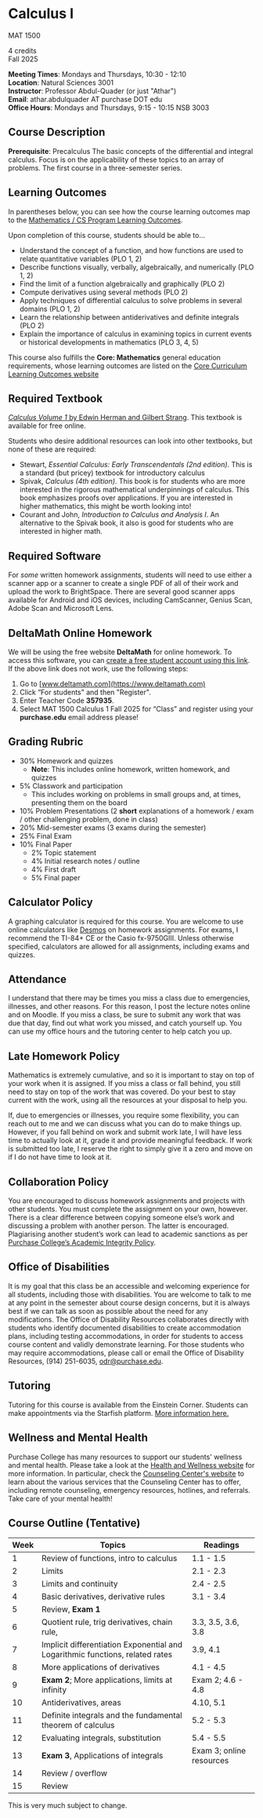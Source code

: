 # Calculus I

MAT 1500

4 credits  
Fall 2025

**Meeting Times**: Mondays and Thursdays, 10:30 - 12:10  
**Location**: Natural Sciences 3001  
**Instructor**: Professor Abdul-Quader (or just "Athar")  
**Email**: athar.abdulquader AT purchase DOT edu  
**Office Hours**: Mondays and Thursdays, 9:15 - 10:15 NSB 3003  

## Course Description

**Prerequisite​**: Precalculus
The basic concepts of the differential and integral calculus. Focus is on the applicability of these topics to an array of problems. The first course in a three-semester series.

## Learning Outcomes

In parentheses below, you can see how the course learning outcomes map to the [Mathematics / CS Program Learning Outcomes](https://www.purchase.edu/academics/mathematics-computer-science/about-the-program/program-learning-outcomes/).

Upon completion of this course, students should be able to...

* Understand the concept of a function, and how functions are used to relate quantitative variables (PLO 1, 2)
* Describe functions visually, verbally, algebraically, and numerically (PLO 1, 2)
* Find the limit of a function algebraically and graphically (PLO 2)
* Compute derivatives using several methods (PLO 2)
* Apply techniques of differential calculus to solve problems in several domains (PLO 1, 2)
* Learn the relationship between antiderivatives and definite integrals (PLO 2)
* Explain the importance of calculus in examining topics in current events or historical developments in mathematics (PLO 3, 4, 5)

This course also fulfills the **Core: Mathematics** general education requirements, whose learning outcomes are listed on the [Core Curriculum Learning Outcomes website](https://www.purchase.edu/offices/provost/undergraduate-core-curriculum/student-learning-outcomes/)

## Required Textbook

[*Calculus Volume 1* by Edwin Herman and Gilbert Strang](https://openstax.org/details/books/calculus-volume-1). This textbook is available for free online.

Students who desire additional resources can look into other textbooks, but none of these are required:
* Stewart, *​Essential Calculus: Early Transcendentals ​(2nd edition)*. This is a standard (but pricey) textbook for introductory calculus
* Spivak, *​Calculus​ (4th edition)*. This book is for students who are more interested in the rigorous mathematical underpinnings of calculus. This book emphasizes proofs over applications. If you are interested in higher mathematics, this might be worth looking into!
* Courant and John, *​Introduction to Calculus and Analysis I​*. An alternative to the Spivak book, it also is good for students who are interested in higher math.

## Required Software

For *some* written homework assignments, students will need to use either a scanner app or a scanner to create a single PDF of all of their work and upload the work to BrightSpace. There are several good scanner apps available for Android and iOS devices, including CamScanner, Genius Scan, Adobe Scan and Microsoft Lens.

## DeltaMath Online Homework

<!-- TODO: Fix the links here!!! -->

We will be using the free website **​DeltaMath​** for online homework. To access this software, you can [create a free student account using this link](https://www.deltamath.com/students?code=A3QF-453Q). If the above link does not work, use the following steps:

1. Go to [​www.deltamath.com](https://www.deltamath.com)
2. Click “For students" and then "Register".
3. Enter Teacher Code ​**357935**.
4. Select MAT 1500 Calculus 1 Fall 2025 for “Class” and register using your **purchase.edu** email address please!

## Grading Rubric

* 30% Homework and quizzes
  * **Note**: This includes online homework, written homework, and quizzes
* 5% Classwork and participation
  * This includes working on problems in small groups and, at times, presenting them on the board
* 10% Problem Presentations (2 **short** explanations of a homework / exam / other challenging problem, done in class)
* 20% Mid-semester exams (3 exams during the semester)
* 25% Final Exam
* 10% Final Paper
  * 2% Topic statement
  * 4% Initial research notes / outline
  * 4% First draft 
  * 5% Final paper

## Calculator Policy

A graphing calculator is required for this course. You are welcome to use online calculators like [Desmos](https://www.desmos.com) on homework assignments. For exams, I recommend the TI-84+ CE or the Casio fx-9750GIII. Unless otherwise specified, calculators are allowed for all assignments, including exams and quizzes.

## Attendance

I understand that there may be times you miss a class due to emergencies, illnesses, and other reasons. For this reason, I post the lecture notes online and on Moodle. If you miss a class, be sure to submit any work that was due that day, find out what work you missed, and catch yourself up. You can use my office hours and the tutoring center to help catch you up.

## Late Homework Policy

Mathematics is extremely cumulative, and so it is important to stay on top of your work when it is assigned. If you miss a class or fall behind, you still need to stay on top of the work that was covered. Do your best to stay current with the work, using all the resources at your disposal to help you.

If, due to emergencies or illnesses, you require some flexibility, you can reach out to me and we can discuss what you can do to make things up. However, if you fall behind on work and submit work late, I will have less time to actually look at it, grade it and provide meaningful feedback. If work is submitted too late, I reserve the right to simply give it a zero and move on if I do not have time to look at it.

## Collaboration Policy

You are encouraged to discuss homework assignments and projects with other students. You must complete the assignment on your own, however. There is a clear difference between copying someone else’s work and discussing a problem with another person. The latter is encouraged. Plagiarising another student’s work can lead to academic sanctions as per [Purchase College’s Academic Integrity Policy](https://www.purchase.edu/live/blurbs/840-academic-and-professional-integrity).

## Office of Disabilities

It is my goal that this class be an accessible and welcoming experience for all students, including those with disabilities. You are welcome to talk to me at any point in the semester about course design concerns, but it is always best if we can talk as soon as possible about the need for any modifications. The Office of Disability Resources collaborates directly with students who identify documented disabilities to create accommodation plans, including testing accommodations, in order for students to access course content and validly demonstrate learning. For those students who may require accommodations, please call or email the Office of Disability Resources, (914) 251-6035, [odr@purchase.edu](mailto:odr@purchase.edu).

## Tutoring

Tutoring for this course is available from the Einstein Corner. Students can make appointments via the Starfish platform. [More information here.](https://www.purchase.edu/academics/school-of-natural-social-sciences/academic-support/)

## Wellness and Mental Health

Purchase College has many resources to support our students' wellness and mental health. Please take a look at the [Health and Wellness website](https://www.purchase.edu/campus-life/health-and-wellness/) for more information. In particular, check the [Counseling Center's website](https://www.purchase.edu/counseling-center/) to learn about the various services that the Counseling Center has to offer, including remote counseling, emergency resources, hotlines, and referrals. Take care of your mental health!

## Course Outline (Tentative)

| Week | Topics | Readings |
| ---- | ------ | -------- |
| 1 | Review of functions, intro to calculus | 1.1 - 1.5 |
| 2 | Limits | 2.1 - 2.3 |
| 3 | Limits and continuity  | 2.4 - 2.5 |
| 4 | Basic derivatives, derivative rules | 3.1 - 3.4 |
| 5 | Review, **Exam 1** |  |
| 6 | Quotient rule, trig derivatives, chain rule, | 3.3, 3.5, 3.6, 3.8 |
| 7 | Implicit differentiation Exponential and Logarithmic functions, related rates | 3.9, 4.1 |
| 8 | More applications of derivatives | 4.1 -  4.5 |
| 9  | **Exam 2**; More applications, limits at infinity | Exam 2; 4.6 - 4.8|
| 10 | Antiderivatives, areas | 4.10, 5.1 |
| 11 | Definite integrals and the fundamental theorem of calculus | 5.2 - 5.3|
| 12 | Evaluating integrals, substitution | 5.4 - 5.5 |
| 13 | **Exam 3**, Applications of integrals | Exam 3; online resources |
| 14 | Review / overflow | |
| 15 | Review | |

This is very much subject to change.
